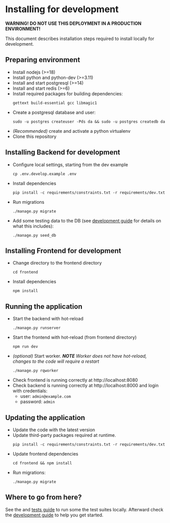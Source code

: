 # Installing for development

**WARNING! DO NOT USE THIS DEPLOYMENT IN A PRODUCTION ENVIRONMENT!**

This document describes installation steps required to install locally for development.

## Preparing environment

- Install nodejs (>=18)
- Install python and python-dev (>=3.11)
- Install and start postgresql (>=14)
- Install and start redis (>=6)
- Install required packages for building dependencies:
  ```
  gettext build-essential gcc libmagic1
  ```
- Create a postgresql database and user:
  ```shell
  sudo -u postgres createuser -Pds da && sudo -u postgres createdb da
  ``` 
- _(Recommended)_ create and activate a python virtualenv
- Clone this repository

## Installing Backend for development

- Configure local settings, starting from the dev example
  ```shell
  cp .env.develop.example .env
  ```
- Install dependencies
  ```shell
  pip install -c requirements/constraints.txt -r requirements/dev.txt 
  ```
- Run migrations
  ```shell
  ./manage.py migrate
  ```
- Add some testing data to the DB (see [development guide](./development_guide.md#testing-data) for details on what this
  includes):
  ```shell
  ./manage.py seed_db
  ```

## Installing Frontend for development

- Change directory to the frontend directory
  ```shell
  cd frontend
  ```
- Install dependencies
  ```shell
  npm install
  ```

## Running the application

- Start the backend with hot-reload
  ```shell
  ./manage.py runserver
  ```
- Start the frontend with hot-reload (from frontend directory)
  ```shell
  npm run dev
  ```  
- _(optional)_ Start worker. _**NOTE** Worker does not have hot-reload, changes to the code will require a restart_
  ```shell
  ./manage.py rqworker
  ```
- Check frontend is running correctly at http://localhost:8080
- Check backend is running correctly at http://localhost:8000 and login with credentials:
    - user: `admin@example.com`
    - password: `admin`

## Updating the application

- Update the code with the latest version
- Update third-party packages required at runtime.
  ```shell
  pip install -c requirements/constraints.txt -r requirements/dev.txt
  ```
- Update frontend dependencies
  ```shell
  cd frontend && npm install 
  ```
- Run migrations:
  ```shell
  ./manage.py migrate
  ```

## Where to go from here?

See the and [tests guide](./tests.md) to run some the test suites locally. Afterward check
the [development guide](./development_guide.md) to help you get started.  